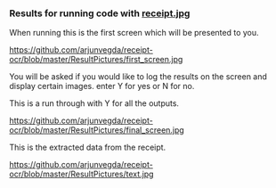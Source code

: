 ### Results for running code with [receipt.jpg](hhttps://github.com/arjunvegda/receipt-ocr/blob/master/scanned%20receipts/receipt.JPG "Link to Receipt.jpg")

When running this is the first screen which will be presented to you.

https://github.com/arjunvegda/receipt-ocr/blob/master/ResultPictures/first_screen.jpg

You will be asked if you would like to log the results on the screen and display certain images. enter Y for yes or N for no.

This is a run through with Y for all the outputs.

https://github.com/arjunvegda/receipt-ocr/blob/master/ResultPictures/final_screen.jpg

This is the extracted data from the receipt.

https://github.com/arjunvegda/receipt-ocr/blob/master/ResultPictures/text.jpg
